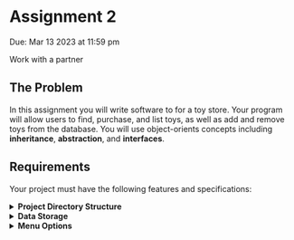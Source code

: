 # Assignment 2
Due: Mar 13 2023 at 11:59 pm

Work with a partner

## The Problem
In this assignment you will write software to for a toy store. Your program will allow users to find, purchase, and list toys, as well as add and remove toys from the database. You will use object-orients concepts including **inheritance**, **abstraction**, and **interfaces**.

## Requirements
Your project must have the following features and specifications:

<details>
  <summary><b>Project Directory Structure</b></summary>
  <p>
  Follow this directory structure:
    
  * bin/   (compiled java files)
  * src/   (Java source files)
      * application/    (classes housing the "main" program)
      * controller/     (classes used to coordinate the "model"s and "view"s)
      * model/          (classes related to data objects, like toys)
      * view/           (classes related to user interface)
      * exceptions/     (custom exception classes)
  * doc/   generated JavaDoc (Ensure the private option is checked and everything is included in the generated documentation.)
  * lib/    any 3rd-party libraries. This folder can be empty, and eclipse should automatically add things here if needed
  * res/    any resources or data files
  * test/   unit tests
    </p>
</details>

<details>
  <summary><b>Data Storage</b></summary>
  <p>
  
    The database of toys should be saved to a file called "toys.txt" in the res/ folder. Each line in the file represents a different toy and each piece of information for a toy is separated by a semi-colon. Your program should read all the toys into a **single** ArrayList on startup, and save the (potentially modified) list of toys back to the file on exit.
    
    </p>
</details>

<details>
  <summary><b>Menu Options</b></summary>
  <p>
  
  * **Search Inventory and Purchase Toy**
    * Allows users to search for a toy by serial number (**SN**), **name**, or **type**. The program then shows matching products, along with current inventory counts for each. The customer can select one of the items to purchase **or** return to the search menu. Purchasing an item modifies the inventory count accordingly, and trying to purchase an item that is out-of-stock shows an error. The customer returns to the search menu after purchasing.
      * NOTE: searching by name returns all items containing the name (see sample runs below)
  * **Add a New Toy**
    * Allows user to add a new toy to the database. Each type of toy requires different information (see formatting section).
      * the program should validate the serial number before using it
      * the serial number must be unique
  * **Remove a Toy**
    * Allows user to remove a toy from the database. The program asks the user to enter the serial number, then shows the corresponding item and asks for confirmation before removing it.
  * **Make a gift suggestion (OPTIONAL - WORTH BONUS MARKS!)** 
      * Asks user for an age, type, or price range (the customer can leave 1-2 of these empty) and shows a list of item suggestions. The customer can then select an item from the list to purchase.
  * **Save and Exit**
    * Saves the database to the text file (in the appropriate format) and terminates the program.
    </p>
</details>
